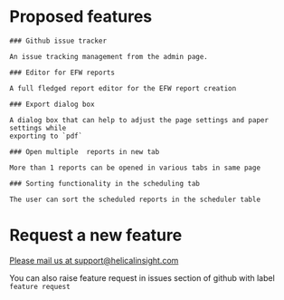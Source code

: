 # Proposed features
```text
### Github issue tracker

An issue tracking management from the admin page. 
```

```text
### Editor for EFW reports

A full fledged report editor for the EFW report creation
```

```text
### Export dialog box

A dialog box that can help to adjust the page settings and paper settings while
exporting to `pdf`
```

```text
### Open multiple  reports in new tab

More than 1 reports can be opened in various tabs in same page
```

```text
### Sorting functionality in the scheduling tab

The user can sort the scheduled reports in the scheduler table
```






# Request a new feature 
 
[Please mail us at support@helicalinsight.com](mailto:support@helicalinsight.com)

You can also raise feature request in issues section of github with label `feature request`